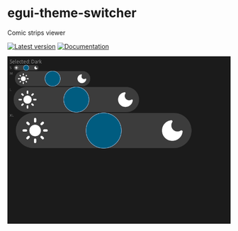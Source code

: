 # egui-theme-switcher
Comic strips viewer

[![Latest version](https://img.shields.io/crates/v/egui-theme-switcher.svg)](https://crates.io/crates/egui-theme-switcher)
[![Documentation](https://docs.rs/egui-theme-switcher/badge.svg)](https://docs.rs/egui-theme-switcher)

![recording_v0 1](/assets/showcase.png)